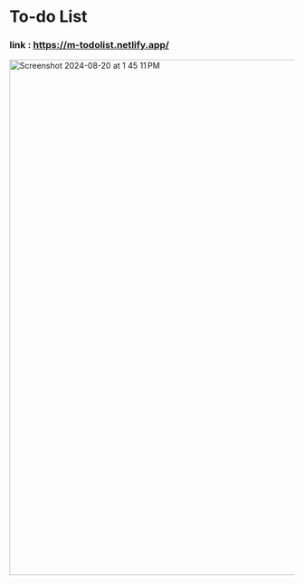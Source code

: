 # To-do List
### link : https://m-todolist.netlify.app/

<img width="911" alt="Screenshot 2024-08-20 at 1 45 11 PM" src="https://github.com/user-attachments/assets/207eb547-75f9-4ed5-9a4b-619165308d2e">
